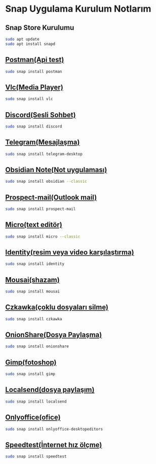 # Snap Uygulama Kurulum Notlarım

## Snap Store Kurulumu

```BASH
sudo apt update
sudo apt install snapd
```

## [Postman(Api test)](https://snapcraft.io/install/postman/ubuntu)

```BASH
sudo snap install postman
```

## [Vlc(Media Player)](https://snapcraft.io/install/vlc/ubuntu)

```BASH
sudo snap install vlc
```

## [Discord(Sesli Sohbet)](https://snapcraft.io/install/discord/ubuntu)

```BASH
sudo snap install discord
```

## [Telegram(Mesajlaşma)](https://snapcraft.io/install/telegram-desktop/ubuntu)

```BASH
sudo snap install telegram-desktop
```

## [Obsidian Note(Not uygulaması)](https://snapcraft.io/install/obsidian/ubuntu)

```BASH
sudo snap install obsidian --classic
```

## [Prospect-mail(Outlook mail)](https://snapcraft.io/install/prospect-mail/ubuntu)

```BASH
sudo snap install prospect-mail
```

## [Micro(text editör)](https://snapcraft.io/install/micro/ubuntu)

```BASH
sudo snap install micro --classic
```

## [Identity(resim veya video karşılaştırma)](https://snapcraft.io/install/identity/ubuntu)

```BASH
sudo snap install identity
```

## [Mousai(shazam)](https://snapcraft.io/install/mousai/ubuntu)

```BASH
sudo snap install mousai
```

## [Czkawka(çoklu dosyaları silme)](https://snapcraft.io/install/czkawka/ubuntu)

```BASH
sudo snap install czkawka
```

## [OnionShare(Dosya Paylaşma)](https://snapcraft.io/install/onionshare/ubuntu)

```BASH
sudo snap install onionshare
```

## [Gimp(fotoshop)](https://snapcraft.io/install/gimp/ubuntu)

```BASH
sudo snap install gimp
```

## [Localsend(dosya paylaşım)](https://snapcraft.io/install/localsend/ubuntu)

```BASH
sudo snap install localsend
```

## [Onlyoffice(ofice)](https://snapcraft.io/install/onlyoffice-desktopeditors/ubuntu)

```BASH
sudo snap install onlyoffice-desktopeditors
```

## [Speedtest(İnternet hız ölçme)](https://snapcraft.io/install/speedtest/ubuntu)

```BASH
sudo snap install speedtest
```
